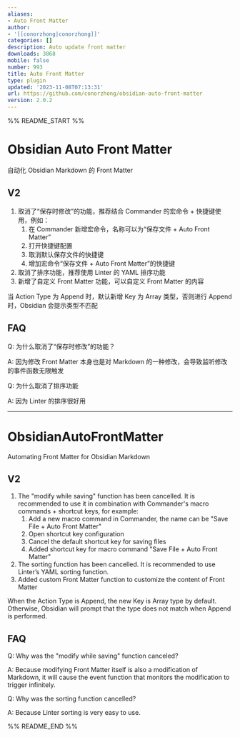 ```yaml
---
aliases:
- Auto Front Matter
author:
- '[[conorzhong|conorzhong]]'
categories: []
description: Auto update front matter
downloads: 3868
mobile: false
number: 993
title: Auto Front Matter
type: plugin
updated: '2023-11-08T07:13:31'
url: https://github.com/conorzhong/obsidian-auto-front-matter
version: 2.0.2
---
```


%% README_START %%

# Obsidian Auto Front Matter

自动化 Obsidian Markdown 的 Front Matter

## V2

1. 取消了“保存时修改”的功能，推荐结合 Commander 的宏命令 + 快捷键使用，例如：
   1. 在 Commander 新增宏命令，名称可以为“保存文件 + Auto Front Matter”
   1. 打开快捷键配置
   1. 取消默认保存文件的快捷键
   1. 增加宏命令“保存文件 + Auto Front Matter”的快捷键
1. 取消了排序功能，推荐使用 Linter 的 YAML 排序功能
1. 新增了自定义 Front Matter 功能，可以自定义 Front Matter 的内容

当 Action Type 为 Append 时，默认新增 Key 为 Array 类型，否则进行 Append 时，Obsidian 会提示类型不匹配

## FAQ

Q: 为什么取消了“保存时修改”的功能？

A: 因为修改 Front Matter 本身也是对 Markdown 的一种修改，会导致监听修改的事件函数无限触发

Q: 为什么取消了排序功能

A: 因为 Linter 的排序很好用

---

# ObsidianAutoFrontMatter

Automating Front Matter for Obsidian Markdown

## V2

1. The "modify while saving" function has been cancelled. It is recommended to use it in combination with Commander's macro commands + shortcut keys, for example:
   1. Add a new macro command in Commander, the name can be "Save File + Auto Front Matter"
   1. Open shortcut key configuration
   1. Cancel the default shortcut key for saving files
   1. Added shortcut key for macro command "Save File + Auto Front Matter"
1. The sorting function has been cancelled. It is recommended to use Linter’s YAML sorting function.
1. Added custom Front Matter function to customize the content of Front Matter

When the Action Type is Append, the new Key is Array type by default. Otherwise, Obsidian will prompt that the type does not match when Append is performed.

## FAQ

Q: Why was the "modify while saving" function canceled?

A: Because modifying Front Matter itself is also a modification of Markdown, it will cause the event function that monitors the modification to trigger infinitely.

Q: Why was the sorting function cancelled?

A: Because Linter sorting is very easy to use.


%% README_END %%